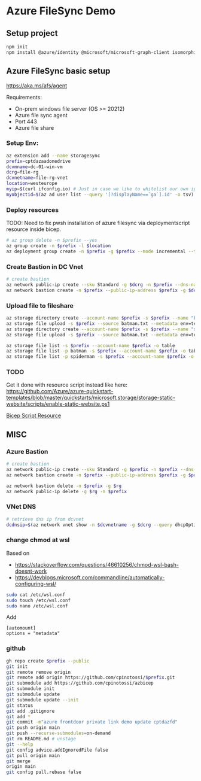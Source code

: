 # Azure FileSync Demo

## Setup project

~~~bash
npm init
npm install @azure/identity @microsoft/microsoft-graph-client isomorphic-fetch readline-sync
~~~
## Azure FileSync basic setup

https://aka.ms/afs/agent

Requirements:
- On-prem windows file server (OS >= 20212)
- Azure file sync agent
- Port 443
- Azure file share

### Setup Env:

~~~ bash
az extension add --name storagesync
prefix=cptdazaadonedrive
dcvmname=dc-01-win-vm
dcrg=file-rg
dcvnetname=file-rg-vnet
location=westeurope
myip=$(curl ifconfig.io) # Just in case we like to whitelist our own ip.
myobjectid=$(az ad user list --query '[?displayName==`ga`].id' -o tsv) 
~~~

### Deploy resources

TODO: Need to fix pwsh installation of azure filesync via deploymentscript resource inside bicep.

~~~bash
# az group delete -n $prefix --yes
az group create -n $prefix -l $location
az deployment group create -n $prefix -g $prefix --mode incremental --template-file deploy.bicep -p prefix=$prefix myobjectid=$myobjectid location=$location myip=$myip
~~~

### Create Bastion in DC Vnet

~~~bash
# create bastion
az network public-ip create --sku Standard -g $dcrg -n $prefix --dns-name $prefix --allocation-method Static
az network bastion create -n $prefix --public-ip-address $prefix -g $dcrg --vnet-name $dcvnetname --enable-ip-connect true --enable-tunneling true -l $location
~~~

### Upload file to fileshare

~~~bash
az storage directory create --account-name $prefix -s $prefix --name "batman"
az storage file upload -s $prefix --source batman.txt --metadata env=test -p batman/batman.txt --account-name $prefix
az storage directory create --account-name $prefix -s $prefix --name "spiderman"
az storage file upload -s $prefix --source batman.txt --metadata env=test -p spiderman/spiderman.txt --account-name $prefix

az storage file list -s $prefix --account-name $prefix -o table
az storage file list -p batman -s $prefix --account-name $prefix -o table
az storage file list -p spiderman -s $prefix --account-name $prefix -o table
~~~

### TODO

Get it done with resource script instead like here:
https://github.com/Azure/azure-quickstart-templates/blob/master/quickstarts/microsoft.storage/storage-static-website/scripts/enable-static-website.ps1

[Bicep Script Resource](https://docs.microsoft.com/en-us/azure/templates/microsoft.resources/deploymentscripts?tabs=bicep)


## MISC

### Azure Bastion

~~~bash
# create bastion
az network public-ip create --sku Standard -g $prefix -n $prefix --dns-name $prefix --allocation-method Static
az network bastion create -n $prefix --public-ip-address $prefix -g $prefix --vnet-name $vnetname --enable-ip-connect true --enable-tunneling true -l $location

az network bastion delete -n $prefix -g $rg
az network public-ip delete -g $rg -n $prefix
~~~

### VNet DNS
~~~bash
# retrieve dns ip from dcvnet
dcdnsip=$(az network vnet show -n $dcvnetname -g $dcrg --query dhcpOptions.dnsServers[0] -o tsv)
~~~

### change chmod at wsl
Based on 
- https://stackoverflow.com/questions/46610256/chmod-wsl-bash-doesnt-work
- https://devblogs.microsoft.com/commandline/automatically-configuring-wsl/
~~~bash
sudo cat /etc/wsl.conf
sudo touch /etc/wsl.conf
sudo nano /etc/wsl.conf
~~~

Add
~~~ text
[automount]
options = "metadata"
~~~

### github
~~~ bash
gh repo create $prefix --public
git init
git remote remove origin
git remote add origin https://github.com/cpinotossi/$prefix.git
git submodule add https://github.com/cpinotossi/azbicep
git submodule init
git submodule update
git submodule update --init
git status
git add .gitignore
git add *
git commit -m"azure frontdoor private link demo update cptdazfd"
git push origin main
git push --recurse-submodules=on-demand
git rm README.md # unstage
git --help
git config advice.addIgnoredFile false
git pull origin main
git merge 
origin main
git config pull.rebase false
~~~